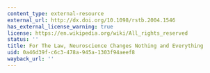 ```yaml
---
content_type: external-resource
external_url: http://dx.doi.org/10.1098/rstb.2004.1546
has_external_license_warning: true
license: https://en.wikipedia.org/wiki/All_rights_reserved
status: ''
title: For The Law, Neuroscience Changes Nothing and Everything
uid: 0a46d39f-c6c3-478a-945a-1303f94aeef8
wayback_url: ''
---
```

